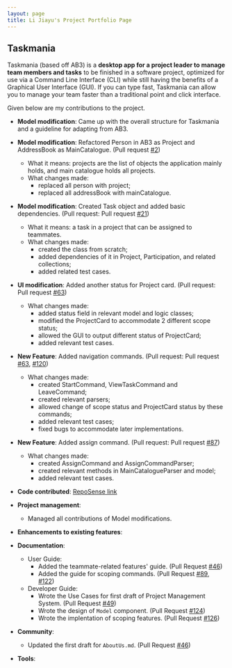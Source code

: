 ```yaml
---
layout: page
title: Li Jiayu's Project Portfolio Page
---
```


## Taskmania

Taskmania (based off AB3) is a **desktop app for a project leader to manage team members and tasks** to be finished in a
 software project, optimized for use via a Command Line Interface (CLI) while still having the benefits of a 
 Graphical User Interface (GUI). If you can type fast, Taskmania can allow you to manage your team faster than 
 a traditional point and click interface.

Given below are my contributions to the project.

* **Model modification**: Came up with the overall structure for Taskmania and a guideline for adapting from AB3.

* **Model modification**: Refactored Person in AB3 as Project and AddressBook as MainCatalogue. (Pull request [\#2](https://github.com/AY2021S1-CS2103T-W10-3/tp/pull/2))
  * What it means: projects are the list of objects the application mainly holds, and main catalogue holds all projects.
  * What changes made: 
    * replaced all person with project;
    * replaced all addressBook with mainCatalogue. 

* **Model modification**: Created Task object and added basic dependencies. (Pull request: Pull request [\#21](https://github.com/AY2021S1-CS2103T-W10-3/tp/pull/21))
  * What it means: a task in a project that can be assigned to teammates.
  * What changes made: 
    * created the class from scratch;
    * added dependencies of it in Project, Participation, and related collections;
    * added related test cases.

* **UI modification**: Added another status for Project card. (Pull request: Pull request [\#63](https://github.com/AY2021S1-CS2103T-W10-3/tp/pull/63))
  * What changes made: 
    * added status field in relevant model and logic classes;
    * modified the ProjectCard to accommodate 2 different scope status;
    * allowed the GUI to output different status of ProjectCard;
    * added relevant test cases.

* **New Feature**: Added navigation commands. (Pull request: Pull request [\#63](https://github.com/AY2021S1-CS2103T-W10-3/tp/pull/63), [\#120](https://github.com/AY2021S1-CS2103T-W10-3/tp/pull/120))
  * What changes made: 
    * created StartCommand, ViewTaskCommand and LeaveCommand;
    * created relevant parsers;
    * allowed change of scope status and ProjectCard status by these commands;
    * added relevant test cases;
    * fixed bugs to accommodate later implementations.

* **New Feature**: Added assign command. (Pull request: Pull request [\#87](https://github.com/AY2021S1-CS2103T-W10-3/tp/pull/87))
  * What changes made: 
    * created AssignCommand and AssignCommandParser;
    * created relevant methods in MainCatalogueParser and model;
    * added relevant test cases.

* **Code contributed**: [RepoSense link](https://nus-cs2103-ay2021s1.github.io/tp-dashboard/#breakdown=true&search=&sort=groupTitle&sortWithin=title&since=2020-08-14&timeframe=commit&mergegroup=&groupSelect=groupByRepos&checkedFileTypes=docs~functional-code~test-code~other&tabOpen=true&tabType=authorship&zFR=false&tabAuthor=lll-jy&tabRepo=AY2021S1-CS2103T-W10-3%2Ftp%5Bmaster%5D&authorshipIsMergeGroup=false&authorshipFileTypes=docs~functional-code~test-code~other)

* **Project management**:
  * Managed all contributions of Model modifications.

* **Enhancements to existing features**:

* **Documentation**:
  * User Guide:
    * Added the teammate-related features' guide. (Pull Request [\#46](https://github.com/AY2021S1-CS2103T-W10-3/tp/pull/46))
    * Added the guide for scoping commands. (Pull Request [\#89](https://github.com/AY2021S1-CS2103T-W10-3/tp/pull/89), [\#122](https://github.com/AY2021S1-CS2103T-W10-3/tp/pull/122))
  * Developer Guide:
    * Wrote the Use Cases for first draft of Project Management System. (Pull Request [\#49](https://github.com/AY2021S1-CS2103T-W10-3/tp/pull/49))
    * Wrote the design of `Model` component. (Pull Request [\#124](https://github.com/AY2021S1-CS2103T-W10-3/tp/pull/124))
    * Wrote the implentation of scoping features. (Pull Request [\#126](https://github.com/AY2021S1-CS2103T-W10-3/tp/pull/126))

* **Community**:
  * Updated the first draft for `AboutUs.md`. (Pull Request [\#46](https://github.com/AY2021S1-CS2103T-W10-3/tp/pull/46))

* **Tools**:
